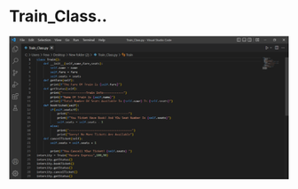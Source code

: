 # Train_Class..


<img align="right" alt="Coding" src="https://github.com/jawadsamiulhaq/Train_Class/blob/main/Train_Class.PNG">




